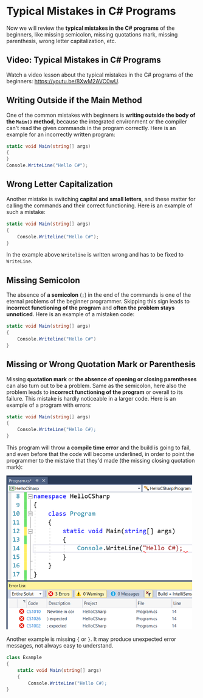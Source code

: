 # Typical Mistakes in C\# Programs

Now we will review the **typical mistakes in the C\# programs** of the beginners, like missing semicolon, missing quotations mark, missing parenthesis, wrong letter capitalization, etc.

## Video: Typical Mistakes in C\# Programs

Watch a video lesson about the typical mistakes in the C\# programs of the beginners: https://youtu.be/8XwM2AVC0wU.

## Writing Outside if the Main Method

One of the common mistakes with beginners is **writing outside the body of the **`Main()`** method**, because the integrated environment or the compiler can't read the given commands in the program correctly. Here is an example for an incorrectly written program:

```csharp
static void Main(string[] args)
{
}
Console.WriteLine("Hello C#");
```

## Wrong Letter Capitalization

Another mistake is switching **capital and small letters**, and these matter for calling the commands and their correct functioning. Here is an example of such a mistake:

```csharp
static void Main(string[] args)
{
    Console.Writeline("Hello C#");
}
```

In the example above `Writeline` is written wrong and has to be fixed to `WriteLine`.

## Missing Semicolon

The absence of **a semicolon** \(`;`\) in the end of the commands is one of the eternal problems of the beginner programmer. Skipping this sign leads to **incorrect functioning of the program** and **often the problem stays unnoticed**. Here is an example of a mistaken code:

```csharp
static void Main(string[] args)
{
    Console.Writeline("Hello C#")
}
```

## Missing or Wrong Quotation Mark or Parenthesis

Missing **quotation mark** or **the absence of opening or closing parentheses** can also turn out to be a problem. Same as the semicolon, here also the problem leads to **incorrect functioning of the program** or overall to its failure. This mistake is hardly noticeable in a larger code. Here is an example of a program with errors:

```csharp
static void Main(string[] args)
{
    Console.WriteLine("Hello C#);
}
```

This program will throw **a compile time error** and the build is going to fail, and even before that the code will become underlined, in order to point the programmer to the mistake that they'd made \(the missing closing quotation mark\):

![](/assets/chapter-1-images/01.Hello-csharp-08.png)

Another example is missing `{` or `}`. It may produce unexpected error messages, not always easy to understand.

```csharp
class Example
{
    static void Main(string[] args)
    {
        Console.WriteLine("Hello C#);
}
```



